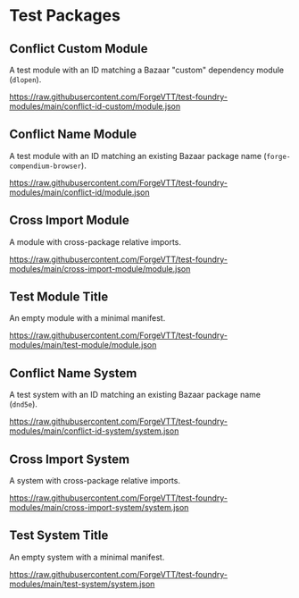 # Test Packages

## Conflict Custom Module

A test module with an ID matching a Bazaar "custom" dependency module (`dlopen`).

https://raw.githubusercontent.com/ForgeVTT/test-foundry-modules/main/conflict-id-custom/module.json

## Conflict Name Module

A test module with an ID matching an existing Bazaar package name (`forge-compendium-browser`).

https://raw.githubusercontent.com/ForgeVTT/test-foundry-modules/main/conflict-id/module.json

## Cross Import Module

A module with cross-package relative imports.

https://raw.githubusercontent.com/ForgeVTT/test-foundry-modules/main/cross-import-module/module.json

## Test Module Title

An empty module with a minimal manifest.

https://raw.githubusercontent.com/ForgeVTT/test-foundry-modules/main/test-module/module.json

## Conflict Name System

A test system with an ID matching an existing Bazaar package name (`dnd5e`).

https://raw.githubusercontent.com/ForgeVTT/test-foundry-modules/main/conflict-id-system/system.json

## Cross Import System

A system with cross-package relative imports.

https://raw.githubusercontent.com/ForgeVTT/test-foundry-modules/main/cross-import-system/system.json

## Test System Title

An empty system with a minimal manifest.

https://raw.githubusercontent.com/ForgeVTT/test-foundry-modules/main/test-system/system.json

